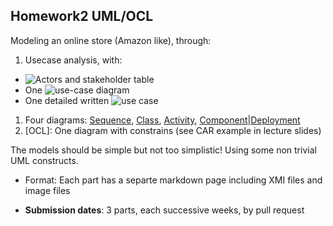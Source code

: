 ## Homework2 UML/OCL

Modeling an online store (Amazon like), through:

1. Usecase analysis, with: 
  - ![Actors and stakeholder table](https://github.com/rivkage/sw-modeling-2016b-uml/wiki/Actor-Stakeholder-Table)
  - One ![use-case diagram](https://github.com/rivkage/sw-modeling-2016b-uml/blob/master/OnlineStoreDiagram%20(1)%20(1)%20(3).png)
  - One detailed written ![use case](https://github.com/rivkage/sw-modeling-2016b-uml/wiki/Written-Use-Case:-Explore-Catalogue)
1. Four diagrams: [Sequence](), [Class](), [Activity](), [Component]()|[Deployment]()
1. [OCL]: One diagram with constrains (see CAR example in lecture slides)

The models should be simple but not too simplistic! Using some non trivial UML constructs.

- Format: Each part has a separte markdown page including XMI files and image files

- **Submission dates**: 3 parts, each successive weeks, by pull request

